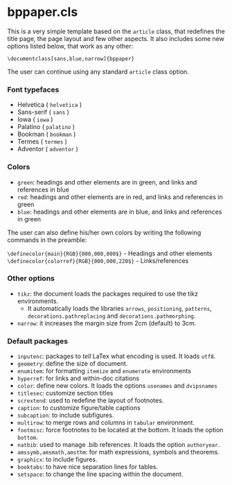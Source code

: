 # bppaper.cls


This is a very simple template based on the ```article``` class, that redefines the title page, the page layout and few other aspects. It also includes some new options listed below, that work as any other:

  ```\documentclass[sans,blue,narrow]{bppaper}```

The user can continue using any standard ```article``` class option.

### Font typefaces
- Helvetica ( ```helvetica``` )
- Sans-serif ( ```sans``` )
- Iowa ( ```iowa``` )
- Palatino ( ```palatino``` )
- Bookman ( ```bookman``` )
- Termes ( ```termes``` )
- Adventor ( ```adventor``` )

### Colors

- ```green```: headings and other elements are in green, and links and references in blue
- ```red```: headings and other elements are in red, and links and references in green
- ```blue```: headings and other elements are in blue, and links and references in green

The user can also define his/her own colors by writing the following commands in the preamble:

  ```\definecolor{main}{RGB}{000,000,000$}``` - Headings and other elements<br>
  ```\definecolor{colorref}{RGB}{000,000,220$}``` - Links/references


### Other options

- ```tikz```: the document loads the packages required to use the tikz environments.
  - It automatically loads the libraries ```arrows```, ```positioning```, ```patterns```, ```decorations.pathreplacing``` and ```decorations.pathmorphing```.
- ```narrow```: it increases the margin size from 2cm (default) to 3cm.

### Default packages

- ```inputenc```: packages to _tell_ LaTex what encoding is used. It loads ```utf8```.
- ```geometry```: define the size of document.
- ```enumitem```: for formatting ```itemize``` and ```enumerate``` environments
- ```hyperref```: for links and within-doc citations
- ```color```: define new colors. It loads the options ```usenames``` and ```dvipsnames```
- ```titlesec```: customize section titles
- ```scrextend```: used to redefine the layout of footnotes.
- ```caption```: to customize figure/table captions
- ```subcaption```: to include subfigures.
- ```multirow```: to merge rows and columns in ```tabular``` environment.
- ```footmisc```: force footnotes to be located at the bottom. It loads the option ```bottom```.
- ```natbib```: used to manage .bib references. It loads the option ```authoryear```.
- ```amssymb,amsmath,amsthm```: for math expressions, symbols and theorems.
- ```graphicx```: to include figures.
- ```booktabs```: to have nice separation lines for tables.
- ```setspace```: to change the line spacing within the document.
